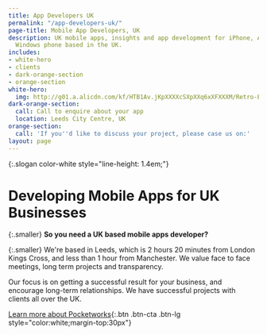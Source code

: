 ```yaml
---
title: App Developers UK
permalink: "/app-developers-uk/"
page-title: Mobile App Developers, UK
description: UK mobile apps, insights and app development for iPhone, Android and
  Windows phone based in the UK.
includes:
- white-hero
- clients
- dark-orange-section
- orange-section
white-hero:
  img: http://g01.a.alicdn.com/kf/HTB1Av.jKpXXXXcSXpXXq6xXFXXXM/Retro-England-Britain-UK-Flag-Pattern-Hard-Back-case-4-7-inch-Mobile-Phone-Case-Cover.jpg
dark-orange-section:
  call: Call to enquire about your app
  location: Leeds City Centre, UK
orange-section:
  call: 'If you''d like to discuss your project, please case us on:'
layout: page
---
```


{:.slogan color-white style="line-height: 1.4em;"}
# Developing Mobile Apps for UK Businesses


{:.smaller}
**So you need a UK based mobile apps developer?**

{:.smaller}
We're based in Leeds, which is 2 hours 20 minutes from London Kings Cross, and less than 1 hour from Manchester. We value face to face meetings, long term projects and transparency.

Our focus is on getting a successful result for your business, and encourage long-term relationships. We have successful projects with clients all over the UK.

[Learn more about Pocketworks](/){:.btn .btn-cta .btn-lg style="color:white;margin-top:30px"}